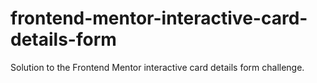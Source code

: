 # frontend-mentor-interactive-card-details-form
Solution to the Frontend Mentor interactive card details form challenge.
